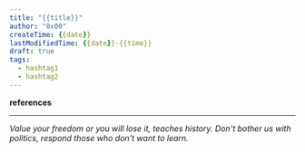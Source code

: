 ```yaml
---
title: "{{title}}"
author: "0x00"
createTime: {{date}} 
lastModifiedTime: {{date}}-{{time}}
draft: true
tags:
  - hashtag1
  - hashtag2
---
```


**references**

---
*Value your freedom or you will lose it, teaches history. Don't bother us with politics, respond those who don't want to learn.*